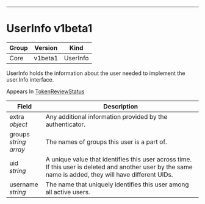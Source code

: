 

-----------
# UserInfo v1beta1



Group        | Version     | Kind
------------ | ---------- | -----------
Core | v1beta1 | UserInfo







UserInfo holds the information about the user needed to implement the user.Info interface.

<aside class="notice">
Appears In <a href="#tokenreviewstatus-v1beta1">TokenReviewStatus</a> </aside>

Field        | Description
------------ | -----------
extra <br /> *object*  | Any additional information provided by the authenticator.
groups <br /> *string array*  | The names of groups this user is a part of.
uid <br /> *string*  | A unique value that identifies this user across time. If this user is deleted and another user by the same name is added, they will have different UIDs.
username <br /> *string*  | The name that uniquely identifies this user among all active users.






